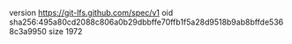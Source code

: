 version https://git-lfs.github.com/spec/v1
oid sha256:495a80cd2088c806a0b29dbbffe70ffb1f5a28d9518b9ab8bffde5368c3a9950
size 1972

